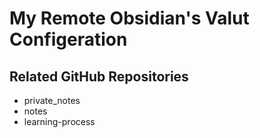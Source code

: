 # My Remote Obsidian's Valut Configeration

## Related GitHub Repositories

- private_notes
- notes
- learning-process
